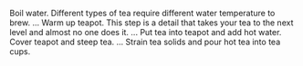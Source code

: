 Boil water. Different types of tea require different water temperature to brew. ...
Warm up teapot. This step is a detail that takes your tea to the next level and almost no one does it. ...
Put tea into teapot and add hot water.
Cover teapot and steep tea. ...
Strain tea solids and pour hot tea into tea cups.